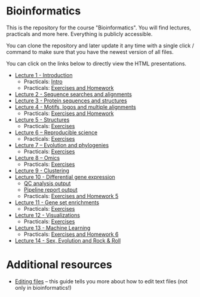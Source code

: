 # Bioinformatics

This is the repository for the course "Bioinformatics". You will find
lectures, practicals and more here. Everything is publicly accessible.

You can clone the repository and later update it any time with a single click / command to
make sure that you have the newest version of all files. 

You can click on the links below to directly view the HTML presentations.

 * [Lecture 1 - Introduction](https://january3.github.io/Bioinformatics/Lectures/lecture_01/weiner_BE_22_lecture_01.html)
    * Practicals: [Intro](https://january3.github.io/Bioinformatics/Practicals/practicals_01/weiner_BE_22_practicals_01.html)
    * Practicals: [Exercises and Homework](https://january3.github.io/Bioinformatics/Practicals/practicals_01/weiner_BE_22_practicals_01_exercises.html)
 * [Lecture 2 - Sequence searches and alignments](https://january3.github.io/Bioinformatics/Lectures/lecture_02/weiner_BE_22_lecture_02.html)
 * [Lecture 3 - Protein sequences and structures](https://january3.github.io/Bioinformatics/Lectures/lecture_03/weiner_BE_22_lecture_03.html)
 * [Lecture 4 - Motifs, logos and multiple alignments](https://january3.github.io/Bioinformatics/Lectures/lecture_04/weiner_BE_22_lecture_04.html)
    * Practicals: [Exercises and Homework](https://january3.github.io/Bioinformatics/Practicals/practicals_02/weiner_BE_22_practicals_02_exercises.html)
 * [Lecture 5 - Structures](https://january3.github.io/Bioinformatics/Lectures/lecture_05/weiner_BE_22_lecture_05.html)
    * Practicals: [Exercises](https://january3.github.io/Bioinformatics/Practicals/practicals_03/weiner_BE_22_practicals_03.html) 
 * [Lecture 6 – Reproducible science](https://january3.github.io/Bioinformatics/Lectures/lecture_06_050521/weiner_BE_22_lecture_05052021.html)
    * Practicals: [Exercises](https://january3.github.io/Bioinformatics/Practicals/practicals_04_060321/weiner_BE_22_practicals_04_060521_exercises.html)
 * [Lecture 7 – Evolution and phylogenies](https://january3.github.io/Bioinformatics/Lectures/lecture_07_190521/weiner_BE_22_lecture_19052021.html)
    * Practicals: [Exercises](https://january3.github.io/Bioinformatics/Practicals/practicals_05_200521/weiner_BE_22_practicals_05_200521_exercises.html)
 * [Lecture 8 – Omics](https://january3.github.io/Bioinformatics/Lectures/lecture_08_260521/weiner_BE_22_lecture_26052021.html)
    * Practicals: [Exercises](https://january3.github.io/Bioinformatics/Practicals/practicals_06_270521/weiner_BE_22_practicals_06_270521_exercises.html)
 * [Lecture 9 - Clustering](https://january3.github.io/Bioinformatics/Lectures/lecture_09_020621/weiner_BE_22_lecture_02062021.html)
 * [Lecture 10 - Differential gene expression](https://january3.github.io/Bioinformatics/Lectures/lecture_10_090621/weiner_BE_22_lecture_09062021.html)
    * [QC analysis output](https://january3.github.io/Bioinformatics/Lectures/lecture_10_090621/multiqc.all_samples.all_mates.qc_report.html)
    * [Pipeline report output](https://january3.github.io/Bioinformatics/Datasets/GSE156063_report.html)
    * Practicals: [Exercises and Homework 5](https://january3.github.io/Bioinformatics/Practicals/practicals_07_100621/weiner_BE_22_practicals_07_100621_exercises.html) 
 * [Lecture 11 - Gene set enrichments](https://january3.github.io/Bioinformatics/Lectures/lecture_11_160621/weiner_BE_22_lecture_16062021.html)
    * Practicals: [Exercises](https://january3.github.io/Bioinformatics/Practicals/practicals_08_170621/weiner_BE_22_practicals_08_170621_exercises.html)
 * [Lecture 12 - Visualizations](https://january3.github.io/Bioinformatics/Lectures/lecture_12_230621/weiner_BE_22_lecture_23062021.html)
    * Practicals: [Exercises](https://january3.github.io/Bioinformatics/Practicals/practicals_09_240621/weiner_BE_22_practicals_09_240621_exercises.html)
 * [Lecture 13 - Machine Learning](https://january3.github.io/Bioinformatics/Lectures/lecture_13_300621/weiner_BE_22_lecture_30062021.html)
    * Practicals: [Exercises and Homework 6](https://january3.github.io/Bioinformatics/Practicals/practicals_10_010721/weiner_BE_22_practicals_10_010721_exercises.html)
 * [Lecture 14 - Sex, Evolution and Rock & Roll](https://january3.github.io/Bioinformatics/Lectures/lecture_14_070721/weiner_BE_22_lecture_070721.html)


# Additional resources

 * [Editing files](https://github.com/january3/Bioinformatics/blob/main/Resources/Editing_files/editing_text_files.pdf) – this guide tells you more about how to edit text files (not only in bioinformatics!)
